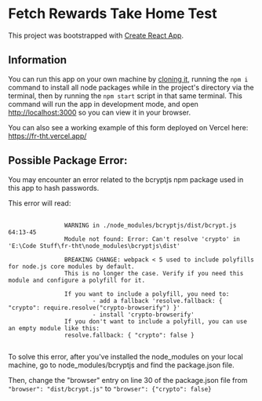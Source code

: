 # Fetch Rewards Take Home Test

This project was bootstrapped with [Create React App](https://github.com/facebook/create-react-app).

## Information

You can run this app on your own machine by [cloning it](https://docs.github.com/en/repositories/creating-and-managing-repositories/cloning-a-repository), running the `npm i` command to install all node packages while in the project's directory via the terminal, then by running the `npm start` script in that same terminal. This command will run the app in development mode, and open [http://localhost:3000](http://localhost:3000) so you can view it in your browser.

You can also see a working example of this form deployed on Vercel here: https://fr-tht.vercel.app/

## Possible Package Error:

You may encounter an error related to the bcryptjs npm package used in this app to hash passwords. 

This error will read: 

<pre>
        <code>
                WARNING in ./node_modules/bcryptjs/dist/bcrypt.js 64:13-45
                Module not found: Error: Can't resolve 'crypto' in 'E:\Code Stuff\fr-tht\node_modules\bcryptjs\dist'

                BREAKING CHANGE: webpack < 5 used to include polyfills for node.js core modules by default.     
                This is no longer the case. Verify if you need this module and configure a polyfill for it.     

                If you want to include a polyfill, you need to:
                        - add a fallback 'resolve.fallback: { "crypto": require.resolve("crypto-browserify") }' 
                        - install 'crypto-browserify'
                If you don't want to include a polyfill, you can use an empty module like this:
                resolve.fallback: { "crypto": false }
        </code>
</pre>

To solve this error, after you've installed the node_modules on your local machine, go to node_modules/bcryptjs and find the package.json file. 

Then, change the "browser" entry on line 30 of the package.json file from `"browser": "dist/bcrypt.js"` to `"browser": {"crypto": false}`
